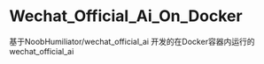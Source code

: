 # Wechat_Official_Ai_On_Docker
基于NoobHumiliator/wechat_official_ai 开发的在Docker容器内运行的wechat_official_ai
